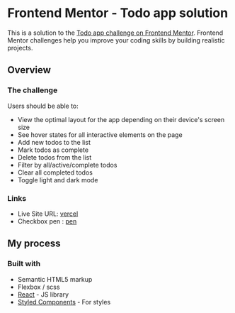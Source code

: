 # Frontend Mentor - Todo app solution

This is a solution to the [Todo app challenge on Frontend Mentor](https://www.frontendmentor.io/challenges/todo-app-Su1_KokOW). Frontend Mentor challenges help you improve your coding skills by building realistic projects. 


## Overview

### The challenge

Users should be able to:

- View the optimal layout for the app depending on their device's screen size
- See hover states for all interactive elements on the page
- Add new todos to the list
- Mark todos as complete
- Delete todos from the list
- Filter by all/active/complete todos
- Clear all completed todos
- Toggle light and dark mode


### Links

- Live Site URL: [vercel](https://to-do-redux-gamma.vercel.app/)
- Checkbox pen : [pen](https://codepen.io/e-sa/pen/MWoaqxE)

## My process

### Built with

- Semantic HTML5 markup
- Flexbox / scss
- [React](https://reactjs.org/) - JS library
- [Styled Components](https://styled-components.com/) - For styles



